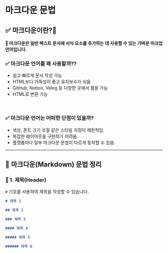 # 마크다운 문법

## ✅ **마크다운**이란?🚀

**📢 마크다운은 일반 텍스트 문서에 서식 요소를 추가하는 데 사용할 수 있는 가벼운 마크업 언어입니다.**
<br>

### ✅ 마크다운 언어를 **왜** 사용할까??

- 쉽고 빠르게 문서 작성 가능
- HTML보다 가독성이 좋고 유지보수가 쉬움
- GitHub, Notion, Velog 등 다양한 곳에서 활용 가능
- HTML로 변환 가능

<br>

### ✅ 마크다운 언어는 어떠한 단점이 있을까?

- 색상, 폰트 크기 조절 같은 스타일 지정이 제한적임.
- 복잡한 레이아웃을 구현하기 어려움.
- 플랫폼마다 일부 마크다운 문법이 다르게 동작할 수 있음.

---

## 📖 마크다운(Markdown) 문법 정리

### 📌 1. 제목(Header)

`#` 기호를 사용하여 제목을 작성할 수 있습니다.

```md
# 제목 1

## 제목 2

### 제목 3

#### 제목 4

##### 제목 5

###### 제목 6
```
